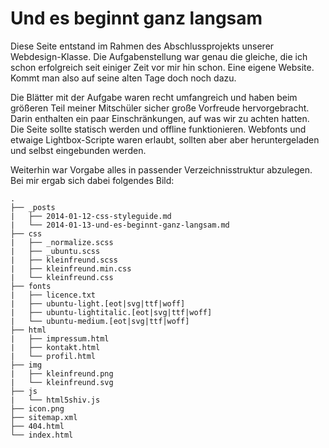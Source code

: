 # Und es beginnt ganz langsam

Diese Seite entstand im Rahmen des Abschlussprojekts unserer Webdesign-Klasse. Die Aufgabenstellung war genau die gleiche, die ich schon erfolgreich seit einiger Zeit vor mir hin schon. Eine eigene Website. Kommt man also auf seine alten Tage doch noch dazu.

Die Blätter mit der Aufgabe waren recht umfangreich und haben beim größeren Teil meiner Mitschüler sicher große Vorfreude hervorgebracht. Darin enthalten ein paar Einschränkungen, auf was wir zu achten hatten. Die Seite sollte statisch werden und offline funktionieren. Webfonts und etwaige Lightbox-Scripte waren erlaubt, sollten aber aber heruntergeladen und selbst eingebunden werden.

Weiterhin war Vorgabe alles in passender Verzeichnisstruktur abzulegen. Bei mir ergab sich dabei folgendes Bild:

```
.
├── _posts
|   ├── 2014-01-12-css-styleguide.md
|   └── 2014-01-13-und-es-beginnt-ganz-langsam.md
├── css
|   ├── _normalize.scss
|   ├── _ubuntu.scss
|   ├── kleinfreund.scss
|   ├── kleinfreund.min.css
|   └── kleinfreund.css
├── fonts
|   ├── licence.txt
|   ├── ubuntu-light.[eot|svg|ttf|woff]
|   ├── ubuntu-lightitalic.[eot|svg|ttf|woff]
|   └── ubuntu-medium.[eot|svg|ttf|woff]
├── html
|   ├── impressum.html
|   ├── kontakt.html
|   └── profil.html
├── img
|   ├── kleinfreund.png
|   └── kleinfreund.svg
├── js
|   └── html5shiv.js
├── icon.png
├── sitemap.xml
├── 404.html
└── index.html
```
